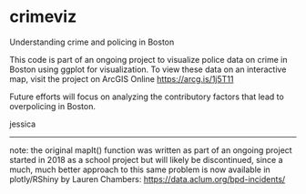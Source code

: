 # crimeviz

Understanding crime and policing in Boston

This code is part of an ongoing project to visualize police data on crime in Boston using ggplot for visualization. To view these data on an interactive map, visit the project on ArcGIS Online https://arcg.is/1j5T11

Future efforts will focus on analyzing the contributory factors that lead to overpolicing in Boston.



jessica

---

note: the original mapIt() function was written as part of an ongoing project started in 2018 as a school project but will likely be discontinued, since a much, much better approach to this same problem is now available in plotly/RShiny by Lauren Chambers: https://data.aclum.org/bpd-incidents/
